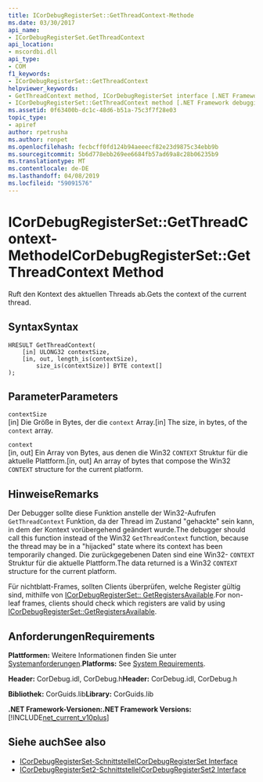 ```yaml
---
title: ICorDebugRegisterSet::GetThreadContext-Methode
ms.date: 03/30/2017
api_name:
- ICorDebugRegisterSet.GetThreadContext
api_location:
- mscordbi.dll
api_type:
- COM
f1_keywords:
- ICorDebugRegisterSet::GetThreadContext
helpviewer_keywords:
- GetThreadContext method, ICorDebugRegisterSet interface [.NET Framework debugging]
- ICorDebugRegisterSet::GetThreadContext method [.NET Framework debugging]
ms.assetid: 0f63400b-dc1c-48d6-b51a-75c3f7f28e03
topic_type:
- apiref
author: rpetrusha
ms.author: ronpet
ms.openlocfilehash: fecbcff0fd124b94aeeecf82e23d9875c34ebb9b
ms.sourcegitcommit: 5b6d778ebb269ee6684fb57ad69a8c28b06235b9
ms.translationtype: MT
ms.contentlocale: de-DE
ms.lasthandoff: 04/08/2019
ms.locfileid: "59091576"
---
```

# <a name="icordebugregistersetgetthreadcontext-method"></a><span data-ttu-id="960fd-102">ICorDebugRegisterSet::GetThreadContext-Methode</span><span class="sxs-lookup"><span data-stu-id="960fd-102">ICorDebugRegisterSet::GetThreadContext Method</span></span>
<span data-ttu-id="960fd-103">Ruft den Kontext des aktuellen Threads ab.</span><span class="sxs-lookup"><span data-stu-id="960fd-103">Gets the context of the current thread.</span></span>  
  
## <a name="syntax"></a><span data-ttu-id="960fd-104">Syntax</span><span class="sxs-lookup"><span data-stu-id="960fd-104">Syntax</span></span>  
  
```  
HRESULT GetThreadContext(  
    [in] ULONG32 contextSize,  
    [in, out, length_is(contextSize),  
        size_is(contextSize)] BYTE context[]  
);  
```  
  
## <a name="parameters"></a><span data-ttu-id="960fd-105">Parameter</span><span class="sxs-lookup"><span data-stu-id="960fd-105">Parameters</span></span>  
 `contextSize`  
 <span data-ttu-id="960fd-106">[in] Die Größe in Bytes, der die `context` Array.</span><span class="sxs-lookup"><span data-stu-id="960fd-106">[in] The size, in bytes, of the `context` array.</span></span>  
  
 `context`  
 <span data-ttu-id="960fd-107">[in, out] Ein Array von Bytes, aus denen die Win32 `CONTEXT` Struktur für die aktuelle Plattform.</span><span class="sxs-lookup"><span data-stu-id="960fd-107">[in, out] An array of bytes that compose the Win32 `CONTEXT` structure for the current platform.</span></span>  
  
## <a name="remarks"></a><span data-ttu-id="960fd-108">Hinweise</span><span class="sxs-lookup"><span data-stu-id="960fd-108">Remarks</span></span>  
 <span data-ttu-id="960fd-109">Der Debugger sollte diese Funktion anstelle der Win32-Aufrufen `GetThreadContext` Funktion, da der Thread im Zustand "gehackte" sein kann, in dem der Kontext vorübergehend geändert wurde.</span><span class="sxs-lookup"><span data-stu-id="960fd-109">The debugger should call this function instead of the Win32 `GetThreadContext` function, because the thread may be in a "hijacked" state where its context has been temporarily changed.</span></span> <span data-ttu-id="960fd-110">Die zurückgegebenen Daten sind eine Win32- `CONTEXT` Struktur für die aktuelle Plattform.</span><span class="sxs-lookup"><span data-stu-id="960fd-110">The data returned is a Win32 `CONTEXT` structure for the current platform.</span></span>  
  
 <span data-ttu-id="960fd-111">Für nichtblatt-Frames, sollten Clients überprüfen, welche Register gültig sind, mithilfe von [ICorDebugRegisterSet:: GetRegistersAvailable](../../../../docs/framework/unmanaged-api/debugging/icordebugregisterset-getregistersavailable-method.md).</span><span class="sxs-lookup"><span data-stu-id="960fd-111">For non-leaf frames, clients should check which registers are valid by using [ICorDebugRegisterSet::GetRegistersAvailable](../../../../docs/framework/unmanaged-api/debugging/icordebugregisterset-getregistersavailable-method.md).</span></span>  
  
## <a name="requirements"></a><span data-ttu-id="960fd-112">Anforderungen</span><span class="sxs-lookup"><span data-stu-id="960fd-112">Requirements</span></span>  
 <span data-ttu-id="960fd-113">**Plattformen:** Weitere Informationen finden Sie unter [Systemanforderungen](../../../../docs/framework/get-started/system-requirements.md).</span><span class="sxs-lookup"><span data-stu-id="960fd-113">**Platforms:** See [System Requirements](../../../../docs/framework/get-started/system-requirements.md).</span></span>  
  
 <span data-ttu-id="960fd-114">**Header:** CorDebug.idl, CorDebug.h</span><span class="sxs-lookup"><span data-stu-id="960fd-114">**Header:** CorDebug.idl, CorDebug.h</span></span>  
  
 <span data-ttu-id="960fd-115">**Bibliothek:** CorGuids.lib</span><span class="sxs-lookup"><span data-stu-id="960fd-115">**Library:** CorGuids.lib</span></span>  
  
 **<span data-ttu-id="960fd-116">.NET Framework-Versionen:</span><span class="sxs-lookup"><span data-stu-id="960fd-116">.NET Framework Versions:</span></span>** [!INCLUDE[net_current_v10plus](../../../../includes/net-current-v10plus-md.md)]  
  
## <a name="see-also"></a><span data-ttu-id="960fd-117">Siehe auch</span><span class="sxs-lookup"><span data-stu-id="960fd-117">See also</span></span>

- [<span data-ttu-id="960fd-118">ICorDebugRegisterSet-Schnittstelle</span><span class="sxs-lookup"><span data-stu-id="960fd-118">ICorDebugRegisterSet Interface</span></span>](../../../../docs/framework/unmanaged-api/debugging/icordebugregisterset-interface.md)
- [<span data-ttu-id="960fd-119">ICorDebugRegisterSet2-Schnittstelle</span><span class="sxs-lookup"><span data-stu-id="960fd-119">ICorDebugRegisterSet2 Interface</span></span>](../../../../docs/framework/unmanaged-api/debugging/icordebugregisterset2-interface.md)

